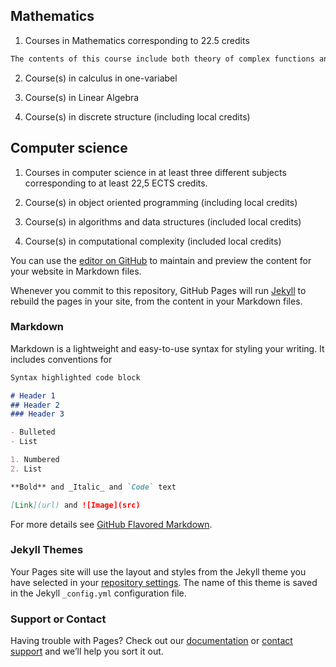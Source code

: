 ## Mathematics

1. Courses in Mathematics corresponding to 22.5 credits 

```markdown
The contents of this course include both theory of complex functions and common function transformation. The complex function part covers operations on complex numbers, continuity and limit of complex functions, derivative of integral of complex functions, power series, Taylor series, Laurent series, residue theorem and its applications. And the Integral transformation part covers the concepts and features of Fourier transform and Laplace transform.
```

2. Course(s) in calculus in one-variabel

3. Course(s) in Linear Algebra

4. Course(s) in discrete structure (including local credits)

## Computer science

1. Courses in computer science in at least three different subjects corresponding to at least 22,5 ECTS credits.

2. Course(s) in object oriented programming (including local credits)

3. Course(s) in algorithms and data structures (included local credits) 

4. Course(s) in computational complexity (included local credits)

You can use the [editor on GitHub](https://github.com/weilheim/Course-Description/edit/master/README.md) to maintain and preview the content for your website in Markdown files.

Whenever you commit to this repository, GitHub Pages will run [Jekyll](https://jekyllrb.com/) to rebuild the pages in your site, from the content in your Markdown files.

### Markdown

Markdown is a lightweight and easy-to-use syntax for styling your writing. It includes conventions for

```markdown
Syntax highlighted code block

# Header 1
## Header 2
### Header 3

- Bulleted
- List

1. Numbered
2. List

**Bold** and _Italic_ and `Code` text

[Link](url) and ![Image](src)
```

For more details see [GitHub Flavored Markdown](https://guides.github.com/features/mastering-markdown/).

### Jekyll Themes

Your Pages site will use the layout and styles from the Jekyll theme you have selected in your [repository settings](https://github.com/weilheim/Course-Description/settings). The name of this theme is saved in the Jekyll `_config.yml` configuration file.

### Support or Contact

Having trouble with Pages? Check out our [documentation](https://help.github.com/categories/github-pages-basics/) or [contact support](https://github.com/contact) and we’ll help you sort it out.
